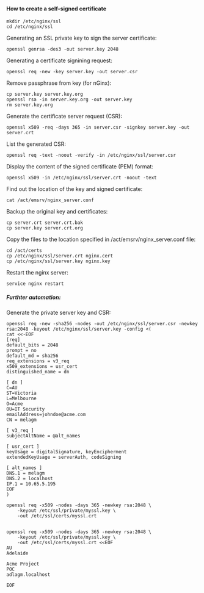 #### How to create a self-signed certificate

```
mkdir /etc/nginx/ssl
cd /etc/nginx/ssl
```

Generating an SSL private key to sign the server certificate:
```
openssl genrsa -des3 -out server.key 2048
```

Generating a certificate signining request:
```
openssl req -new -key server.key -out server.csr
```

Remove passphrase from key (for nGinx):
```
cp server.key server.key.org
openssl rsa -in server.key.org -out server.key
rm server.key.org
```

Generate the certificate server request (CSR):
```
openssl x509 -req -days 365 -in server.csr -signkey server.key -out server.crt
```

List the generated CSR:
```
openssl req -text -noout -verify -in /etc/nginx/ssl/server.csr
```

Display the content of the signed certificate (PEM) format:
```
openssl x509 -in /etc/nginx/ssl/server.crt -noout -text
```

Find out the location of the key and signed certificate:
```
cat /act/emsrv/nginx_server.conf
```

Backup the original key and certificates:
```
cp server.crt server.crt.bak
cp server.key server.crt.org
```

Copy the files to the location specified in /act/emsrv/nginx_server.conf file:
```
cd /act/certs
cp /etc/nginx/ssl/server.crt nginx.cert
cp /etc/nginx/ssl/server.key nginx.key
```

Restart the nginx server:
```
service nginx restart
```



##### Furthter automation:

Generate the private server key and CSR:
```
openssl req -new -sha256 -nodes -out /etc/nginx/ssl/server.csr -newkey rsa:2048 -keyout /etc/nginx/ssl/server.key -config <(
cat <<-EOF
[req]
default_bits = 2048
prompt = no
default_md = sha256
req_extensions = v3_req
x509_extensions = usr_cert
distinguished_name = dn
 
[ dn ]
C=AU
ST=Victoria
L=Melbourne
O=Acme
OU=IT Security
emailAddress=johndoe@acme.com
CN = melagm
 
[ v3_req ]
subjectAltName = @alt_names

[ usr_cert ]
keyUsage = digitalSignature, keyEncipherment
extendedKeyUsage = serverAuth, codeSigning

[ alt_names ]
DNS.1 = melagm
DNS.2 = localhost
IP.1 = 10.65.5.195
EOF
)
```

```
openssl req -x509 -nodes -days 365 -newkey rsa:2048 \
    -keyout /etc/ssl/private/myssl.key \
    -out /etc/ssl/certs/myssl.crt


openssl req -x509 -nodes -days 365 -newkey rsa:2048 \
    -keyout /etc/ssl/private/myssl.key \
    -out /etc/ssl/certs/myssl.crt <<EOF
AU
Adelaide

Acme Project
POC
adlagm.localhost

EOF
```
